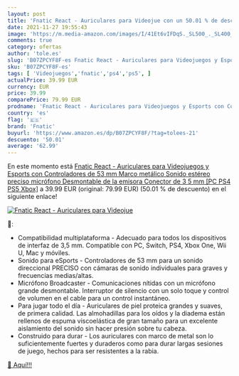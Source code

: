 ```yaml
---
layout: post
title: 'Fnatic React - Auriculares para Videojue con un 50.01 % de descuento'
date: 2021-11-27 19:55:43
image: 'https://m.media-amazon.com/images/I/41Et6vIFDqS._SL500_._SL400_.jpg'
comments: true
category: ofertas
author: 'tole.es'
slug: 'B07ZPCYF8F-es Fnatic React - Auriculares para Videojuegos y Esports con...'
sku: 'B07ZPCYF8F-es'
tags: [ 'Videojuegos','fnatic','ps4','ps5', ]
actualPrice: 39.99 EUR
currency: EUR
price: 39.99
comparePrice: 79.99 EUR
prodname: 'Fnatic React - Auriculares para Videojuegos y Esports con Controladores de 53 mm  Marco metálico  Sonido estéreo preciso  micrófono Desmontable de la emisora  Conector de 3 5 mm [PC  PS4  PS5  Xbox]'
country: 'es'
flag: '🇪🇸'
brand: 'Fnatic'
buyurl: 'https://www.amazon.es/dp/B07ZPCYF8F/?tag=tolees-21'
descuento: '50.01'
average: '62.99'
---
```


En este momento está [Fnatic React - Auriculares para Videojuegos y Esports con Controladores de 53 mm  Marco metálico  Sonido estéreo preciso  micrófono Desmontable de la emisora  Conector de 3 5 mm [PC  PS4  PS5  Xbox]](https://www.amazon.es/dp/B07ZPCYF8F/?tag=tolees-21) a 39.99 EUR (original: 79.99 EUR) (50.01 %  de descuento) en el siguiente enlace!

[![Fnatic React - Auriculares para Videojue](https://m.media-amazon.com/images/I/41Et6vIFDqS._SL500_._SL400_.jpg)](https://www.amazon.es/dp/B07ZPCYF8F/?tag=tolees-21)

🔎:

- Compatibilidad multiplataforma - Adecuado para todos los dispositivos de interfaz de 3,5 mm. Compatible con PC, Switch, PS4, Xbox One, Wii U, Mac y móviles.
- Sonido para eSports - Controladores de 53 mm para un sonido direccional PRECISO con cámaras de sonido individuales para graves y frecuencias medias/altas.
- Micrófono Broadcaster - Comunicaciones nítidas con un micrófono grande desmontable. Interruptor de silencio con un solo toque y control de volumen en el cable para un control instantáneo.
- Para jugar todo el día - Auriculares de piel proteica grandes y suaves, de primera calidad. Las almohadillas para los oídos y la diadema están rellenos de espuma viscoelástica de gran tamaño para un excelente aislamiento del sonido sin hacer presión sobre tu cabeza.
- Construido para durar - Los auriculares con marco de metal son lo suficientemente fuertes y duraderos como para durar largas sesiones de juego, hechos para ser resistentes a la rabia.

[🛒 Aquí!!!](https://www.amazon.es/dp/B07ZPCYF8F/?tag=tolees-21)
